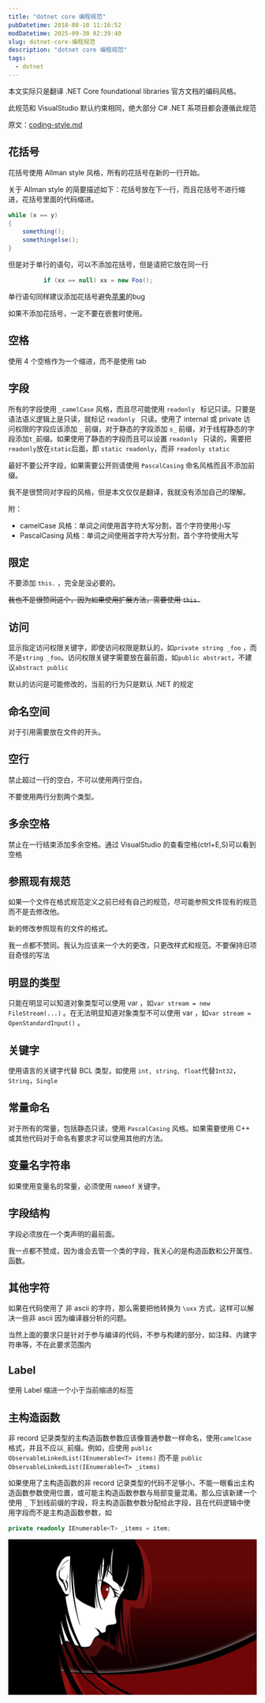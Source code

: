 ```yaml
---
title: "dotnet core 编程规范"
pubDatetime: 2018-08-10 11:16:52
modDatetime: 2025-09-30 02:39:40
slug: dotnet-core-编程规范
description: "dotnet core 编程规范"
tags:
  - dotnet
---
```





本文实际只是翻译 .NET Core foundational libraries 官方文档的编码风格。

<!--more-->


<!-- CreateTime:2018/8/10 19:16:52 -->

此规范和 VisualStudio 默认约束相同，绝大部分 C# .NET 系项目都会遵循此规范
<!-- 在 [.NET Core foundational libraries](https://github.com/dotnet/runtime )项目使用的编程规范默认就是 VisualStudio 默认样式。 -->
原文：[coding-style.md](https://github.com/dotnet/runtime/blob/main/docs/coding-guidelines/coding-style.md )

## 花括号

花括号使用 Allman style 风格，所有的花括号在新的一行开始。

关于 Allman style 的简要描述如下：花括号放在下一行，而且花括号不进行缩进，花括号里面的代码缩进。

```csharp
while (x == y)
{
    something();
    somethingelse();
}
```

但是对于单行的语句，可以不添加花括号，但是请把它放在同一行

```csharp
          if (xx == null) xx = new Foo();
```

单行语句同样建议添加花括号避免[苹果](https://www.imperialviolet.org/2014/02/22/applebug.html )的bug

如果不添加花括号，一定不要在嵌套时使用。

## 空格

使用 4 个空格作为一个缩进，而不是使用 tab 

## 字段

所有的字段使用 `_camelCase` 风格，而且尽可能使用 `readonly ` 标记只读。只要是语法语义逻辑上是只读，就标记 `readonly ` 只读。使用了 internal 或 private 访问权限的字段应该添加 `_` 前缀，对于静态的字段添加 `s_` 前缀，对于线程静态的字段添加`t_`前缀。如果使用了静态的字段而且可以设置 `readonly ` 只读的，需要把`readonly`放在`static`后面，即 `static readonly`，而非 `readonly static`

最好不要公开字段，如果需要公开则请使用 `PascalCasing` 命名风格而且不添加前缀。

我不是很赞同对字段的风格，但是本文仅仅是翻译，我就没有添加自己的理解。

附：

- camelCase 风格：单词之间使用首字符大写分割，首个字符使用小写
- PascalCasing 风格：单词之间使用首字符大写分割，首个字符使用大写

## 限定

不要添加 `this.` ，完全是没必要的。

~~我也不是很赞同这个，因为如果使用扩展方法，需要使用 `this.`~~

## 访问

显示指定访问权限关键字，即使访问权限是默认的，如`private string _foo` ，而不是`string _foo`。访问权限关键字需要放在最前面，如`public abstract`，不建议`abstract public`

默认的访问是可能修改的，当前的行为只是默认 .NET 的规定

## 命名空间

对于引用需要放在文件的开头。

## 空行

禁止超过一行的空白，不可以使用两行空白。

不要使用两行分割两个类型。

## 多余空格

禁止在一行结束添加多余空格。通过 VisualStudio 的查看空格(ctrl+E,S)可以看到空格

## 参照现有规范

如果一个文件在格式规范定义之前已经有自己的规范，尽可能参照文件现有的规范而不是去修改他。

新的修改参照现有的文件的格式。

我一点都不赞同。我认为应该来一个大的更改，只更改样式和规范。不要保持旧项目奇怪的写法

## 明显的类型

只能在明显可以知道对象类型可以使用 var ，如`var stream = new FileStream(...)` 。在无法明显知道对象类型不可以使用 var ，如`var stream = OpenStandardInput()` 。

## 关键字

使用语言的关键字代替 BCL 类型，如使用 `int, string, float`代替`Int32`，`String`，`Single`

## 常量命名

对于所有的常量，包括静态只读，使用 `PascalCasing` 风格。如果需要使用 C++ 或其他代码对于命名有要求才可以使用其他的方法。

## 变量名字符串

如果使用变量名的常量，必须使用 `nameof` 关键字。

## 字段结构

字段必须放在一个类声明的最前面。

我一点都不赞成，因为谁会去管一个类的字段，我关心的是构造函数和公开属性、函数。

## 其他字符

如果在代码使用了 非 ascii 的字符，那么需要把他转换为 `\uxx` 方式，这样可以解决一些非 ascii 因为编译器分析的问题。

当然上面的要求只是针对于参与编译的代码，不参与构建的部分，如注释、内建字符串等，不在此要求范围内

## Label

使用 Label 缩进一个小于当前缩进的标签

## 主构造函数

非 record 记录类型的主构造函数参数应该像普通参数一样命名，使用`camelCase`格式，并且不应以`_`前缀。例如，应使用 `public ObservableLinkedList(IEnumerable<T> items)` 而不是 `public ObservableLinkedList(IEnumerable<T> _items)`

如果使用了主构造函数的非 record 记录类型的代码不足够小，不能一眼看出主构造函数参数使用位置，或可能主构造函数参数与局部变量混淆。那么应该新建一个使用 `_` 下划线前缀的字段，将主构造函数参数分配给此字段，且在代码逻辑中使用字段而不是主构造函数参数，如

```csharp
private readonly IEnumerable<T> _items = item;
```

![](images/img-modify-42ce0334c1577b51ccff4785f1fd5bad.jpg)
